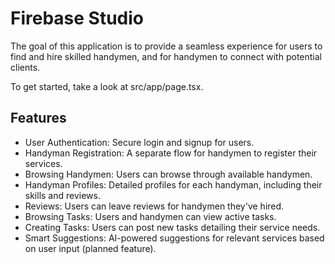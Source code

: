 # Firebase Studio



The goal of this application is to provide a seamless experience for users to find and hire skilled handymen, and for handymen to connect with potential clients.

To get started, take a look at src/app/page.tsx.

## Features

- User Authentication: Secure login and signup for users.
- Handyman Registration: A separate flow for handymen to register their services.
- Browsing Handymen: Users can browse through available handymen.
- Handyman Profiles: Detailed profiles for each handyman, including their skills and reviews.
- Reviews: Users can leave reviews for handymen they've hired.
- Browsing Tasks: Users and handymen can view active tasks.
- Creating Tasks: Users can post new tasks detailing their service needs.
- Smart Suggestions: AI-powered suggestions for relevant services based on user input (planned feature).
